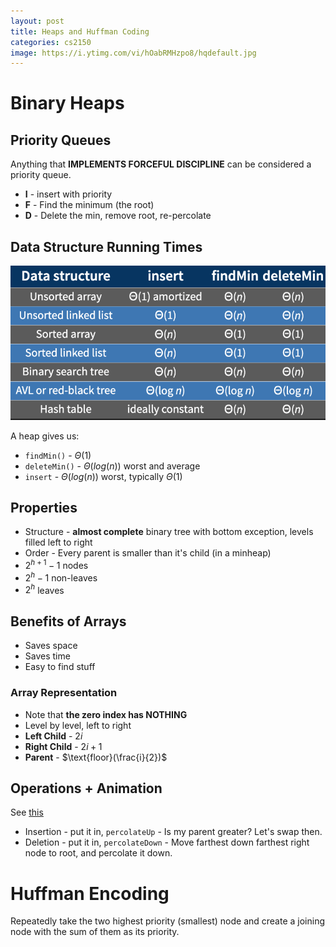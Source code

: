 ```yaml
---
layout: post 
title: Heaps and Huffman Coding
categories: cs2150
image: https://i.ytimg.com/vi/hOabRMHzpo8/hqdefault.jpg
---
```


# Binary Heaps 

## Priority Queues 

Anything that **IMPLEMENTS FORCEFUL DISCIPLINE** can be considered a priority queue. 

* **I** - insert with priority 
* **F** - Find the minimum (the root)
* **D** - Delete the min, remove root, re-percolate

## Data Structure Running Times 

![](/static/assets/media/pq.png)

A heap gives us: 

* `findMin()` - $\Theta(1)$ 
* `deleteMin()` - $\Theta(log(n))$ worst and average
* `insert` - $\Theta(log(n))$ worst, typically $\Theta(1)$

## Properties 

* Structure - **almost complete** binary tree with bottom exception, levels filled left to right 
* Order - Every parent is smaller than it's child (in a minheap)
* $2^{h+1}-1$ nodes 
* $2^h-1$ non-leaves 
* $2^h$ leaves 

## Benefits of Arrays 

* Saves space 
* Saves time 
* Easy to find stuff 

### Array Representation 

* Note that **the zero index has NOTHING**
* Level by level, left to right
* **Left Child** - $2i$
* **Right Child** - $2i+1$
* **Parent** - $\text{floor}(\frac{i}{2})$

## Operations + Animation

See [this](https://www.cs.usfca.edu/~galles/JavascriptVisual/Heap.html)

* Insertion - put it in, `percolateUp` - Is my parent greater? Let's swap then. 
* Deletion - put it in, `percolateDown` - Move farthest down farthest right node to root, and percolate it down. 

# Huffman Encoding

Repeatedly take the two highest priority (smallest) node and create a joining node with the sum of them as its priority. 